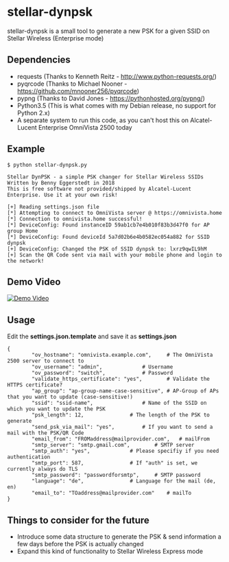 # stellar-dynpsk
stellar-dynpsk is a small tool to generate a new PSK for a given SSID on Stellar Wireless (Enterprise mode)

## Dependencies
- requests (Thanks to Kenneth Reitz - http://www.python-requests.org/)
- pyqrcode (Thanks to Michael Nooner - https://github.com/mnooner256/pyqrcode)
- pypng (Thanks to David Jones - https://pythonhosted.org/pypng/)
- Python3.5 (This is what comes with my Debian release, no support for Python 2.x)
- A separate system to run this code, as you can't host this on Alcatel-Lucent Enterprise OmniVista 2500 today
 
## Example

```
$ python stellar-dynpsk.py 

Stellar DynPSK - a simple PSK changer for Stellar Wireless SSIDs
Written by Benny Eggerstedt in 2018
This is free software not provided/shipped by Alcatel-Lucent Enterprise. Use it at your own risk!

[+] Reading settings.json file
[*] Attempting to connect to OmniVista server @ https://omnivista.home
[*] Connection to omnivista.home successful!
[*] DeviceConfig: Found instanceID 59ab1cb7e4b010f83b3d47f0 for AP group Home
[*] DeviceConfig: Found deviceId 5a7d02b6e4b0582ec054a882 for SSID dynpsk
[+] DeviceConfig: Changed the PSK of SSID dynpsk to: lxrz9qwIL9hM
[+] Scan the QR Code sent via mail with your mobile phone and login to the network!
```

## Demo Video
[![Demo Video](https://img.youtube.com/vi/cx0n13rECW0/0.jpg)](https://www.youtube.com/watch?v=cx0n13rECW0)

## Usage

Edit the **settings.json.template** and save it as **settings.json**
```
{
        "ov_hostname": "omnivista.example.com",		# The OmniVista 2500 server to connect to
        "ov_username": "admin",				# Username
        "ov_password": "switch",			# Password
        "validate_https_certificate": "yes",		# Validate the HTTPS certificate?
        "ap_group": "ap-group-name-case-sensitive",	# AP-Group of APs that you want to update (case-sensitive!)
        "ssid": "ssid-name",				# Name of the SSID on which you want to update the PSK
        "psk_length": 12,				# The length of the PSK to generate
        "send_psk_via_mail": "yes",			# If you want to send a mail with the PSK/QR Code
        "email_from": "FROMaddress@mailprovider.com",	# mailFrom
        "smtp_server": "smtp.gmail.com",		# SMTP server
        "smtp_auth": "yes",				# Please specifiy if you need authentication
        "smtp_port": 587,				# If "auth" is set, we currently always do TLS
        "smtp_password": "passwordforsmtp",		# SMTP password
        "language": "de",				# Language for the mail (de, en) 
        "email_to": "TOaddress@mailprovider.com"	# mailTo
}
```

## Things to consider for the future
- Introduce some data structure to generate the PSK & send information a few days before the PSK is actually changed
- Expand this kind of functionality to Stellar Wireless Express mode

